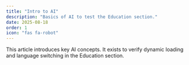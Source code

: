 ```yaml
---
title: "Intro to AI"
description: "Basics of AI to test the Education section."
date: 2025-08-18
order: 1
icon: "fas fa-robot"
---
```

This article introduces key AI concepts. It exists to verify dynamic loading and language switching in the Education section.
